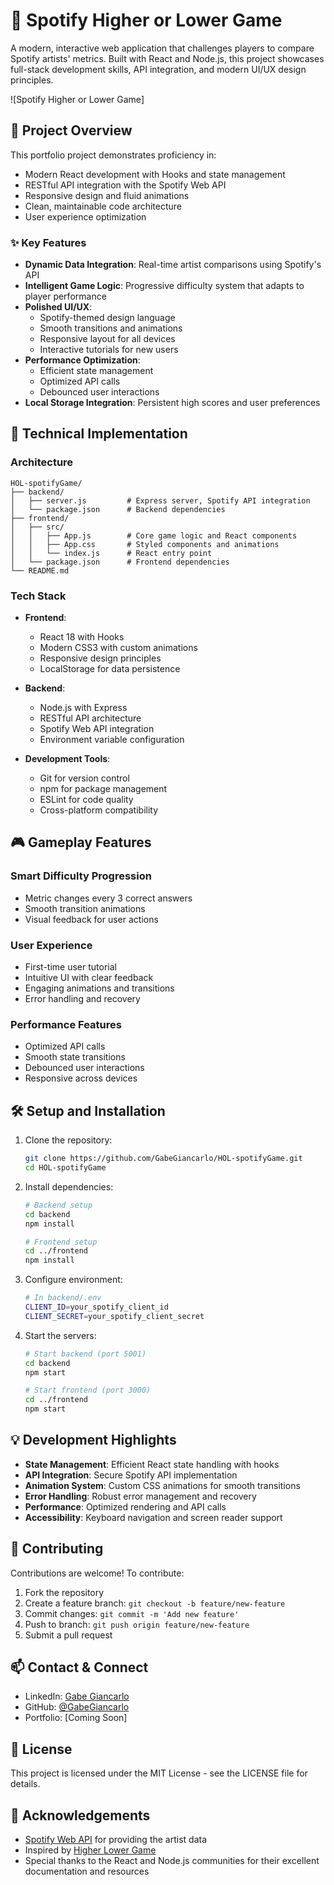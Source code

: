 # 🎵 Spotify Higher or Lower Game

A modern, interactive web application that challenges players to compare Spotify artists' metrics. Built with React and Node.js, this project showcases full-stack development skills, API integration, and modern UI/UX design principles.

![Spotify Higher or Lower Game]

## 🎯 Project Overview

This portfolio project demonstrates proficiency in:
- Modern React development with Hooks and state management
- RESTful API integration with the Spotify Web API
- Responsive design and fluid animations
- Clean, maintainable code architecture
- User experience optimization

### ✨ Key Features

- **Dynamic Data Integration**: Real-time artist comparisons using Spotify's API
- **Intelligent Game Logic**: Progressive difficulty system that adapts to player performance
- **Polished UI/UX**: 
  - Spotify-themed design language
  - Smooth transitions and animations
  - Responsive layout for all devices
  - Interactive tutorials for new users
- **Performance Optimization**: 
  - Efficient state management
  - Optimized API calls
  - Debounced user interactions
- **Local Storage Integration**: Persistent high scores and user preferences

## 🚀 Technical Implementation

### Architecture

```
HOL-spotifyGame/
├── backend/
│   ├── server.js         # Express server, Spotify API integration
│   └── package.json      # Backend dependencies
├── frontend/
│   ├── src/
│   │   ├── App.js        # Core game logic and React components
│   │   ├── App.css       # Styled components and animations
│   │   └── index.js      # React entry point
│   └── package.json      # Frontend dependencies
└── README.md
```

### Tech Stack

- **Frontend**:
  - React 18 with Hooks
  - Modern CSS3 with custom animations
  - Responsive design principles
  - LocalStorage for data persistence

- **Backend**:
  - Node.js with Express
  - RESTful API architecture
  - Spotify Web API integration
  - Environment variable configuration

- **Development Tools**:
  - Git for version control
  - npm for package management
  - ESLint for code quality
  - Cross-platform compatibility

## 🎮 Gameplay Features

### Smart Difficulty Progression
- Metric changes every 3 correct answers
- Smooth transition animations
- Visual feedback for user actions

### User Experience
- First-time user tutorial
- Intuitive UI with clear feedback
- Engaging animations and transitions
- Error handling and recovery

### Performance Features
- Optimized API calls
- Smooth state transitions
- Debounced user interactions
- Responsive across devices

## 🛠️ Setup and Installation

1. Clone the repository:
   ```bash
   git clone https://github.com/GabeGiancarlo/HOL-spotifyGame.git
   cd HOL-spotifyGame
   ```

2. Install dependencies:
   ```bash
   # Backend setup
   cd backend
   npm install

   # Frontend setup
   cd ../frontend
   npm install
   ```

3. Configure environment:
   ```bash
   # In backend/.env
   CLIENT_ID=your_spotify_client_id
   CLIENT_SECRET=your_spotify_client_secret
   ```

4. Start the servers:
   ```bash
   # Start backend (port 5001)
   cd backend
   npm start

   # Start frontend (port 3000)
   cd ../frontend
   npm start
   ```

## 💡 Development Highlights

- **State Management**: Efficient React state handling with hooks
- **API Integration**: Secure Spotify API implementation
- **Animation System**: Custom CSS animations for smooth transitions
- **Error Handling**: Robust error management and recovery
- **Performance**: Optimized rendering and API calls
- **Accessibility**: Keyboard navigation and screen reader support

## 🤝 Contributing

Contributions are welcome! To contribute:

1. Fork the repository
2. Create a feature branch: `git checkout -b feature/new-feature`
3. Commit changes: `git commit -m 'Add new feature'`
4. Push to branch: `git push origin feature/new-feature`
5. Submit a pull request

## 📫 Contact & Connect

- LinkedIn: [Gabe Giancarlo](https://www.linkedin.com/in/gabe-giancarlo-25a395255)
- GitHub: [@GabeGiancarlo](https://github.com/GabeGiancarlo)
- Portfolio: [Coming Soon]

## 📜 License

This project is licensed under the MIT License - see the LICENSE file for details.

## 🙏 Acknowledgements

- [Spotify Web API](https://developer.spotify.com/documentation/web-api/) for providing the artist data
- Inspired by [Higher Lower Game](http://www.higherlowergame.com/)
- Special thanks to the React and Node.js communities for their excellent documentation and resources
